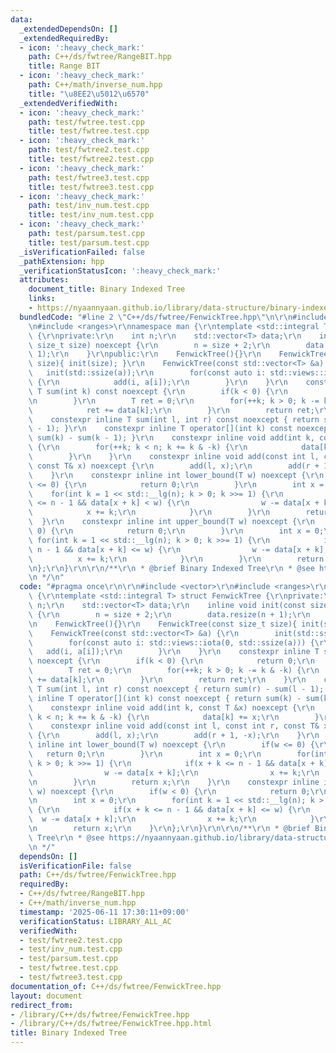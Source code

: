 ```yaml
---
data:
  _extendedDependsOn: []
  _extendedRequiredBy:
  - icon: ':heavy_check_mark:'
    path: C++/ds/fwtree/RangeBIT.hpp
    title: Range BIT
  - icon: ':heavy_check_mark:'
    path: C++/math/inverse_num.hpp
    title: "\u8EE2\u5012\u6570"
  _extendedVerifiedWith:
  - icon: ':heavy_check_mark:'
    path: test/fwtree.test.cpp
    title: test/fwtree.test.cpp
  - icon: ':heavy_check_mark:'
    path: test/fwtree2.test.cpp
    title: test/fwtree2.test.cpp
  - icon: ':heavy_check_mark:'
    path: test/fwtree3.test.cpp
    title: test/fwtree3.test.cpp
  - icon: ':heavy_check_mark:'
    path: test/inv_num.test.cpp
    title: test/inv_num.test.cpp
  - icon: ':heavy_check_mark:'
    path: test/parsum.test.cpp
    title: test/parsum.test.cpp
  _isVerificationFailed: false
  _pathExtension: hpp
  _verificationStatusIcon: ':heavy_check_mark:'
  attributes:
    document_title: Binary Indexed Tree
    links:
    - https://nyaannyaan.github.io/library/data-structure/binary-indexed-tree.hpp
  bundledCode: "#line 2 \"C++/ds/fwtree/FenwickTree.hpp\"\n\r\n#include <vector>\r\
    \n#include <ranges>\r\nnamespace man {\r\ntemplate <std::integral T> struct FenwickTree\
    \ {\r\nprivate:\r\n    int n;\r\n    std::vector<T> data;\r\n    inline void init(const\
    \ size_t size) noexcept {\r\n        n = size + 2;\r\n        data.resize(n +\
    \ 1);\r\n    }\r\npublic:\r\n    FenwickTree(){}\r\n    FenwickTree(const size_t\
    \ size){ init(size); }\r\n    FenwickTree(const std::vector<T> &a) {\r\n     \
    \   init(std::ssize(a));\r\n        for(const auto i: std::views::iota(0, std::ssize(a)))\
    \ {\r\n            add(i, a[i]);\r\n        }\r\n    }\r\n    constexpr inline\
    \ T sum(int k) const noexcept {\r\n        if(k < 0) {\r\n            return 0;\r\
    \n        }\r\n        T ret = 0;\r\n        for(++k; k > 0; k -= k & -k) {\r\n\
    \            ret += data[k];\r\n        }\r\n        return ret;\r\n    }\r\n\
    \    constexpr inline T sum(int l, int r) const noexcept { return sum(r) - sum(l\
    \ - 1); }\r\n    constexpr inline T operator[](int k) const noexcept { return\
    \ sum(k) - sum(k - 1); }\r\n    constexpr inline void add(int k, const T &x) noexcept\
    \ {\r\n        for(++k; k < n; k += k & -k) {\r\n            data[k] += x;\r\n\
    \        }\r\n    }\r\n    constexpr inline void add(const int l, const int r,\
    \ const T& x) noexcept {\r\n        add(l, x);\r\n        add(r + 1, -x);\r\n\
    \    }\r\n    constexpr inline int lower_bound(T w) noexcept {\r\n        if(w\
    \ <= 0) {\r\n            return 0;\r\n        }\r\n        int x = 0;\r\n    \
    \    for(int k = 1 << std::__lg(n); k > 0; k >>= 1) {\r\n            if(x + k\
    \ <= n - 1 && data[x + k] < w) {\r\n                w -= data[x + k];\r\n    \
    \            x += k;\r\n            }\r\n        }\r\n        return x;\r\n  \
    \  }\r\n    constexpr inline int upper_bound(T w) noexcept {\r\n        if(w <\
    \ 0) {\r\n            return 0;\r\n        }\r\n        int x = 0;\r\n       \
    \ for(int k = 1 << std::__lg(n); k > 0; k >>= 1) {\r\n            if(x + k <=\
    \ n - 1 && data[x + k] <= w) {\r\n                w -= data[x + k];\r\n      \
    \          x += k;\r\n            }\r\n        }\r\n        return x;\r\n    }\r\
    \n};\r\n}\r\n\r\n/**\r\n * @brief Binary Indexed Tree\r\n * @see https://nyaannyaan.github.io/library/data-structure/binary-indexed-tree.hpp\r\
    \n */\n"
  code: "#pragma once\r\n\r\n#include <vector>\r\n#include <ranges>\r\nnamespace man\
    \ {\r\ntemplate <std::integral T> struct FenwickTree {\r\nprivate:\r\n    int\
    \ n;\r\n    std::vector<T> data;\r\n    inline void init(const size_t size) noexcept\
    \ {\r\n        n = size + 2;\r\n        data.resize(n + 1);\r\n    }\r\npublic:\r\
    \n    FenwickTree(){}\r\n    FenwickTree(const size_t size){ init(size); }\r\n\
    \    FenwickTree(const std::vector<T> &a) {\r\n        init(std::ssize(a));\r\n\
    \        for(const auto i: std::views::iota(0, std::ssize(a))) {\r\n         \
    \   add(i, a[i]);\r\n        }\r\n    }\r\n    constexpr inline T sum(int k) const\
    \ noexcept {\r\n        if(k < 0) {\r\n            return 0;\r\n        }\r\n\
    \        T ret = 0;\r\n        for(++k; k > 0; k -= k & -k) {\r\n            ret\
    \ += data[k];\r\n        }\r\n        return ret;\r\n    }\r\n    constexpr inline\
    \ T sum(int l, int r) const noexcept { return sum(r) - sum(l - 1); }\r\n    constexpr\
    \ inline T operator[](int k) const noexcept { return sum(k) - sum(k - 1); }\r\n\
    \    constexpr inline void add(int k, const T &x) noexcept {\r\n        for(++k;\
    \ k < n; k += k & -k) {\r\n            data[k] += x;\r\n        }\r\n    }\r\n\
    \    constexpr inline void add(const int l, const int r, const T& x) noexcept\
    \ {\r\n        add(l, x);\r\n        add(r + 1, -x);\r\n    }\r\n    constexpr\
    \ inline int lower_bound(T w) noexcept {\r\n        if(w <= 0) {\r\n         \
    \   return 0;\r\n        }\r\n        int x = 0;\r\n        for(int k = 1 << std::__lg(n);\
    \ k > 0; k >>= 1) {\r\n            if(x + k <= n - 1 && data[x + k] < w) {\r\n\
    \                w -= data[x + k];\r\n                x += k;\r\n            }\r\
    \n        }\r\n        return x;\r\n    }\r\n    constexpr inline int upper_bound(T\
    \ w) noexcept {\r\n        if(w < 0) {\r\n            return 0;\r\n        }\r\
    \n        int x = 0;\r\n        for(int k = 1 << std::__lg(n); k > 0; k >>= 1)\
    \ {\r\n            if(x + k <= n - 1 && data[x + k] <= w) {\r\n              \
    \  w -= data[x + k];\r\n                x += k;\r\n            }\r\n        }\r\
    \n        return x;\r\n    }\r\n};\r\n}\r\n\r\n/**\r\n * @brief Binary Indexed\
    \ Tree\r\n * @see https://nyaannyaan.github.io/library/data-structure/binary-indexed-tree.hpp\r\
    \n */"
  dependsOn: []
  isVerificationFile: false
  path: C++/ds/fwtree/FenwickTree.hpp
  requiredBy:
  - C++/ds/fwtree/RangeBIT.hpp
  - C++/math/inverse_num.hpp
  timestamp: '2025-06-11 17:30:11+09:00'
  verificationStatus: LIBRARY_ALL_AC
  verifiedWith:
  - test/fwtree2.test.cpp
  - test/inv_num.test.cpp
  - test/parsum.test.cpp
  - test/fwtree.test.cpp
  - test/fwtree3.test.cpp
documentation_of: C++/ds/fwtree/FenwickTree.hpp
layout: document
redirect_from:
- /library/C++/ds/fwtree/FenwickTree.hpp
- /library/C++/ds/fwtree/FenwickTree.hpp.html
title: Binary Indexed Tree
---
```

